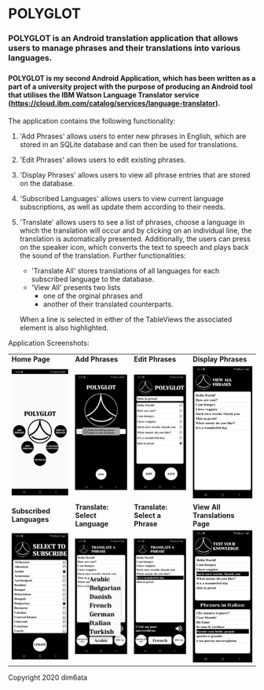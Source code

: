 # POLYGLOT

### POLYGLOT is an Android translation application that allows users to manage phrases and their translations into various languages. 
###

#### POLYGLOT is my second Android Application, which has been written as a part of a university project with the purpose of producing an Android tool that utilises the IBM Watson Language Translator service (https://cloud.ibm.com/catalog/services/language-translator). 

The application contains the following functionality: 
1. 'Add Phrases' allows users to enter new phrases in English, which are stored in an SQLite database and can then be used for translations. 
2. 'Edit Phrases' allows users to edit existing phrases.
3. 'Display Phrases' allows users to view all phrase entries that are stored on the database. 
4. 'Subscribed Languages' allows users to view current language subscriptions, as well as update them according to their needs.
5. 'Translate' allows users to see a list of phrases, choose a language in which the translation will occur and by clicking on an individual line, the translation is automatically presented. Additionally, the users can press on the speaker icon, which converts the text to speech and plays back the sound of the translation. Further functionalities:
    * 'Translate All' stores translations of all languages for each subscribed language to the database. 
    * 'View All' presents two lists 
      - one of the orginal phrases and 
      - another of their translated counterparts. 
    
    When a line is selected in either of the TableViews the associated element is also highlighted. 


Application Screenshots: 

<table>

<tr>
<td>
<b>Home Page</b>
</td>
<td>
<b>Add Phrases</b>
</td>
<td>
<b>Edit Phrases</b>
</td>
<td>
<b>Display Phrases</b>
</td>

</tr>


<tr>
<td>
<img src="https://github.com/dim6ata/POLYGLOT/blob/master/app/src/main/res/drawable/a_1_home.jpg" />
</td>
<td>
<img src="https://github.com/dim6ata/POLYGLOT/blob/master/app/src/main/res/drawable/a_2_add_phrase.jpg"  />
</td>
<td>
<img src="https://github.com/dim6ata/POLYGLOT/blob/master/app/src/main/res/drawable/a_3_edit_phrase.jpg"  />
</td>
<td>
<img src="https://github.com/dim6ata/POLYGLOT/blob/master/app/src/main/res/drawable/a_4_view_all_phrases.jpg" />
</td>

</tr>

<tr>
<td>
<b>Subscribed Languages</b>
</td>
<td>
<b>Translate: Select Language</b>
</td>
<td>
<b>Translate: Select a Phrase</b>
</td>
<td>
<b>View All Translations Page</b>
</td>

</tr>


<tr>
<td>
<img src="https://github.com/dim6ata/POLYGLOT/blob/master/app/src/main/res/drawable/a_5_subscribe.jpg" />
</td>
<td>
<img src="https://github.com/dim6ata/POLYGLOT/blob/master/app/src/main/res/drawable/a_6_translate_popup.jpg"  />
</td>
<td>
<img src="https://github.com/dim6ata/POLYGLOT/blob/master/app/src/main/res/drawable/a_7_translate_selected.jpg"  />
</td>
<td>
<img src="https://github.com/dim6ata/POLYGLOT/blob/master/app/src/main/res/drawable/a_8_translate_all_view.jpg" />
</td>

</tr>

</table>



Copyright 2020 dim6ata
